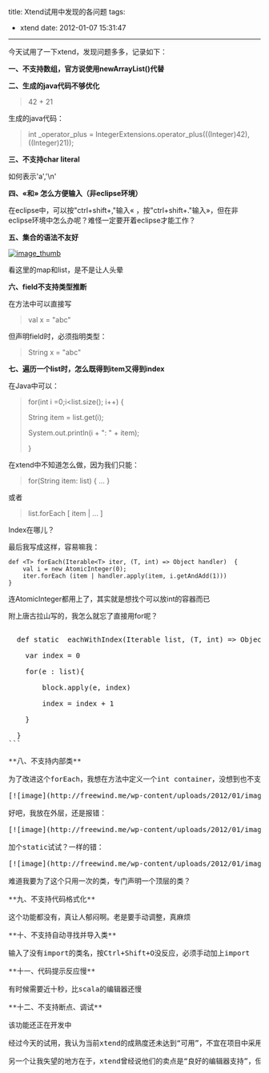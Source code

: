 title: Xtend试用中发现的各问题
tags:
  - xtend
date: 2012-01-07 15:31:47
---

今天试用了一下xtend，发现问题多多，记录如下：

**一、不支持数组，官方说使用newArrayList()代替**

**二、生成的java代码不够优化**

> 42 + 21

生成的java代码：

> int _operator_plus = IntegerExtensions.operator_plus(((Integer)42), ((Integer)21));

**三、不支持char literal**

如何表示'a','\n'

**四、«和» 怎么方便输入（非eclipse环境）**

在eclipse中，可以按"ctrl+shift+,"输入« ，按"ctrl+shift+."输入»，但在非eclipse环境中怎么办呢？难怪一定要开着eclipse才能工作？

**五、集合的语法不友好**

[![image_thumb](http://freewind.me/wp-content/uploads/2012/01/image_thumb_thumb.png "image_thumb")](http://freewind.me/wp-content/uploads/2012/01/image_thumb7.png)

看这里的map和list，是不是让人头晕

**六、field不支持类型推断**

在方法中可以直接写

> val x = "abc"

但声明field时，必须指明类型：

> <font style="background-color: #ffffff">String x = "abc"</font>

**七、遍历一个list时，怎么既得到item又得到index**

在Java中可以：

> <font style="background-color: #ffffff">for(int i =0;i<list.size(); i++) {</font>
> 
> <font style="background-color: #ffffff">String item = list.get(i);</font>
> 
> <font style="background-color: #ffffff">System.out.println(i + ": " + item);</font>
> 
> <font style="background-color: #ffffff">}</font>

在xtend中不知道怎么做，因为我们只能：

> for(String item: list) { ... }

或者

> list.forEach [ item | ... ]

Index在哪儿？

最后我写成这样，容易嘛我：

    def <T> forEach(Iterable<T> iter, (T, int) => Object handler)  {    
        val i = new AtomicInteger(0);     
        iter.forEach (item | handler.apply(item, i.getAndAdd(1)))     
    }

连AtomicInteger都用上了，其实就是想找个可以放int的容器而已

附上唐古拉山写的，我怎么就忘了直接用for呢？

<pre>

  def static <T> eachWithIndex(Iterable<T> list, (T, int) => Object  block){

    var index = 0

    for(e : list){

        block.apply(e, index) 

        index = index + 1

    }

  }
```

**八、不支持内部类**

为了改进这个forEach，我想在方法中定义一个int container，没想到也不支持：

[![image](http://freewind.me/wp-content/uploads/2012/01/image_thumb8.png "image")](http://freewind.me/wp-content/uploads/2012/01/image7.png)

好吧，我放在外层，还是报错：

[![image](http://freewind.me/wp-content/uploads/2012/01/image_thumb9.png "image")](http://freewind.me/wp-content/uploads/2012/01/image8.png)

加个static试试？一样的错：

[![image](http://freewind.me/wp-content/uploads/2012/01/image_thumb10.png "image")](http://freewind.me/wp-content/uploads/2012/01/image9.png)

难道我要为了这个只用一次的类，专门声明一个顶层的类？

**九、不支持代码格式化**

这个功能都没有，真让人郁闷啊。老是要手动调整，真麻烦

**十、不支持自动寻找并导入类**

输入了没有import的类名，按Ctrl+Shift+O没反应，必须手动加上import

**十一、代码提示反应慢**

有时候需要近十秒，比scala的编辑器还慢

**十二、不支持断点、调试**

该功能还正在开发中

经过今天的试用，我认为当前xtend的成熟度还未达到“可用”，不宜在项目中采用。不论是编辑器的支持，还是语言本身的特性，都还有很多需要完善的地方。但对于它已经提出的各种特性，以及直接转换为java源文件的做法，我觉得还是很不错的，但还需要时间。一个成熟好用的语言，果然是得靠时间堆出来。Xtend与scala相比，还差很远。

另一个让我失望的地方在于，xtend曾经说他们的卖点是“良好的编辑器支持”，但是实际上还差很远，不说跟java比，连scala都比不过。